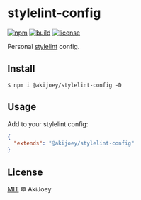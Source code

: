 # stylelint-config

[![npm][npm-image]][npm-url]
[![build][build-image]][build-url]
[![license][license-image]][license-url]

Personal [stylelint](https://github.com/stylelint/stylelint) config.

## Install

`$ npm i @akijoey/stylelint-config -D`

## Usage

Add to your stylelint config:

```json
{
  "extends": "@akijoey/stylelint-config"
}
```

## License

[MIT][license-url] © AkiJoey

[npm-image]: https://img.shields.io/npm/v/@akijoey/stylelint-config
[npm-url]: https://www.npmjs.com/package/@akijoey/stylelint-config
[build-image]: https://www.travis-ci.org/akijoey/stylelint-config.svg?branch=master
[build-url]: https://www.travis-ci.org/akijoey/stylelint-config
[license-image]: https://img.shields.io/github/license/akijoey/stylelint-config
[license-url]: https://github.com/akijoey/stylelint-config/blob/master/LICENSE
